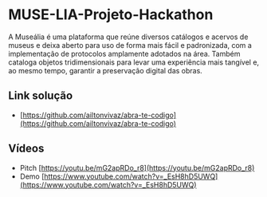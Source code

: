 # MUSE-LIA-Projeto-Hackathon
A Museália é uma plataforma que reúne diversos catálogos e acervos de museus e deixa aberto para uso de forma mais fácil e padronizada, com a implementação de protocolos amplamente adotados na área. Também cataloga objetos tridimensionais para levar uma experiência mais tangível e, ao mesmo tempo, garantir a preservação digital das obras.

## Link solução
- [https://github.com/ailtonvivaz/abra-te-codigo](https://github.com/ailtonvivaz/abra-te-codigo)

## Vídeos 
- Pitch [https://youtu.be/mG2apRDo_r8](https://youtu.be/mG2apRDo_r8)
- Demo [https://www.youtube.com/watch?v=_EsH8hD5UWQ](https://www.youtube.com/watch?v=_EsH8hD5UWQ)
